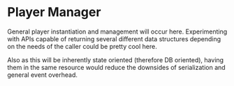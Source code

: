 # Player Manager

General player instantiation and management will occur here. Experimenting with APIs capable of returning
several different data structures depending on the needs of the caller could be pretty cool here.

Also as this will be inherently state oriented (therefore DB oriented), having them in the same resource
would reduce the downsides of serialization and general event overhead.